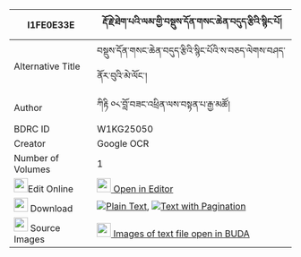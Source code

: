 |I1FE0E33E|རྡོ་རྗེ་ཐེག་པའི་ལམ་གྱི་བསྡུས་དོན་གསང་ཆེན་བདུད་རྩིའི་སྙིང་པོ། 
| --- | --- 
|Alternative Title |བསྡུས་དོན་གསང་ཆེན་བདུད་རྩིའི་སྙིང་པོའི་ས་བཅད་ལེགས་བཤད་ནོར་བུའི་མེ་ལོང་།
|Author| ཀིརྟི ༠༨་བློ་བཟང་འཕྲིན་ལས་བསྟན་པ་རྒྱ་མཚོ།
|BDRC ID | W1KG25050
|Creator | Google OCR
|Number of Volumes| 1
|<img width="25" src="https://img.icons8.com/color/25/000000/edit-property.png">Edit Online| [<img width="25" src="https://avatars.githubusercontent.com/u/45091458?s=200&v=4"> Open in Editor](http://editor.openpecha.org/I1FE0E33E)
|<img width="25" src="https://img.icons8.com/fluent/48/000000/download-2.png"/>  Download | [![](https://img.icons8.com/color/20/000000/txt.png)Plain Text](https://github.com/Openpecha/I1FE0E33E/releases/download/v1/dorje_tekpa_i_lam_gyi_dudon_sa_plain_I1FE0E33E.zip), [![](https://img.icons8.com/color/20/000000/txt.png)Text with Pagination](https://github.com/Openpecha/I1FE0E33E/releases/download/v1/dorje_tekpa_i_lam_gyi_dudon_sa_pages_I1FE0E33E.zip)
|<img width="25" src="https://img.icons8.com/plasticine/100/000000/pictures-folder.png"/>  Source Images | [<img width="25" src="https://library.bdrc.io/icons/BUDA-small.svg"> Images of text file open in BUDA](https://library.bdrc.io/show/bdr:W1KG25050)